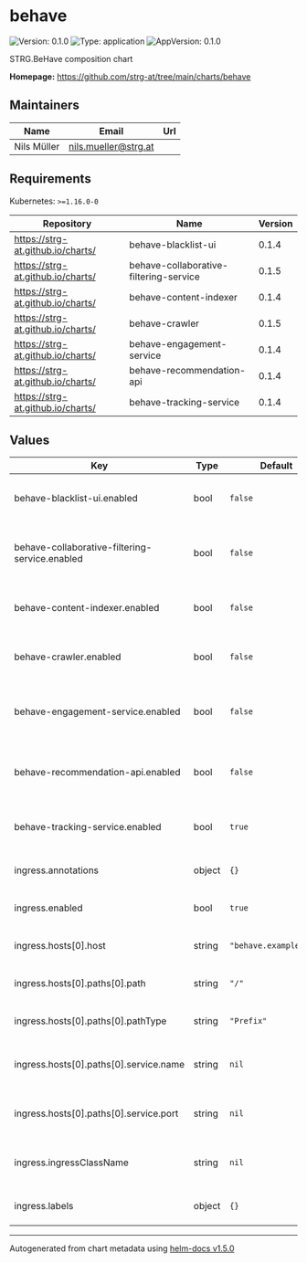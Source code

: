# behave

![Version: 0.1.0](https://img.shields.io/badge/Version-0.1.0-informational?style=flat-square) ![Type: application](https://img.shields.io/badge/Type-application-informational?style=flat-square) ![AppVersion: 0.1.0](https://img.shields.io/badge/AppVersion-0.1.0-informational?style=flat-square)

STRG.BeHave composition chart

**Homepage:** <https://github.com/strg-at/tree/main/charts/behave>

## Maintainers

| Name | Email | Url |
| ---- | ------ | --- |
| Nils Müller | nils.mueller@strg.at |  |

## Requirements

Kubernetes: `>=1.16.0-0`

| Repository | Name | Version |
|------------|------|---------|
| https://strg-at.github.io/charts/ | behave-blacklist-ui | 0.1.4 |
| https://strg-at.github.io/charts/ | behave-collaborative-filtering-service | 0.1.5 |
| https://strg-at.github.io/charts/ | behave-content-indexer | 0.1.4 |
| https://strg-at.github.io/charts/ | behave-crawler | 0.1.5 |
| https://strg-at.github.io/charts/ | behave-engagement-service | 0.1.4 |
| https://strg-at.github.io/charts/ | behave-recommendation-api | 0.1.4 |
| https://strg-at.github.io/charts/ | behave-tracking-service | 0.1.4 |

## Values

| Key | Type | Default | Description |
|-----|------|---------|-------------|
| behave-blacklist-ui.enabled | bool | `false` | Enable the behave-blacklist-ui subchart |
| behave-collaborative-filtering-service.enabled | bool | `false` | Enable the behave-collaborative-filtering-service subchart |
| behave-content-indexer.enabled | bool | `false` | Enable the behave-content-indexer subchart enabled: true |
| behave-crawler.enabled | bool | `false` | Enable the behave-crawler subchart enabled: true |
| behave-engagement-service.enabled | bool | `false` | Enable the behave-engagement-service subchart enabled: true |
| behave-recommendation-api.enabled | bool | `false` | Enable the behave-recommendation-api subchart enabled: true |
| behave-tracking-service.enabled | bool | `true` | Enable the behave-tracking-service subchart enabled: true |
| ingress.annotations | object | `{}` | Provide additional annotations which may be required. |
| ingress.enabled | bool | `true` | Enables or disables the ingress |
| ingress.hosts[0].host | string | `"behave.example.com"` | Host address. Helm template can be passed. |
| ingress.hosts[0].paths[0].path | string | `"/"` | Path.  Helm template can be passed. |
| ingress.hosts[0].paths[0].pathType | string | `"Prefix"` | Ignored if not kubeVersion >= 1.14-0 |
| ingress.hosts[0].paths[0].service.name | string | `nil` | Overrides the service name reference for this path |
| ingress.hosts[0].paths[0].service.port | string | `nil` | Overrides the service port reference for this path |
| ingress.ingressClassName | string | `nil` | Set the ingressClass that is used for this ingress. |
| ingress.labels | object | `{}` | Provide additional labels which may be required. |

----------------------------------------------
Autogenerated from chart metadata using [helm-docs v1.5.0](https://github.com/norwoodj/helm-docs/releases/v1.5.0)
